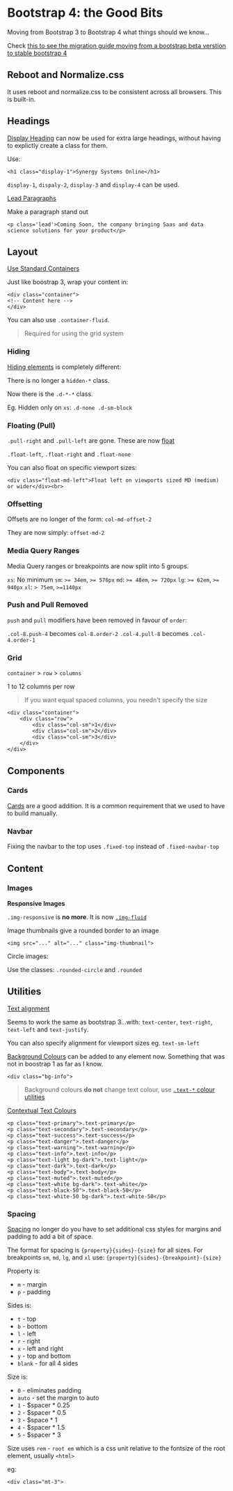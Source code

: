 # Bootstrap 4: the Good Bits

Moving from Bootstrap 3 to Bootstrap 4 what things should we know...

Check [this to see the migration guide moving from a bootstrap beta verstion to stable bootstrap 4](https://getbootstrap.com/docs/4.1/migration/)

## Reboot and Normalize.css

It uses reboot and normalize.css to be consistent across all browsers. This is built-in.

## Headings

[Display Heading](http://getbootstrap.com/docs/4.1/content/typography/#display-headings) can now be used for extra large headings, without having to explictly create a class for them.

Use:

    <h1 class="display-1">Synergy Systems Online</h1>

`display-1`, `dispaly-2`, `display-3` and `display-4` can be used.

[Lead Paragraphs](http://getbootstrap.com/docs/4.1/content/typography/#lead)

Make a paragraph stand out

    <p class='lead'>Coming Soon, the company bringing Saas and data science solutions for your product</p>

## Layout

[Use Standard Containers](http://getbootstrap.com/docs/4.1/layout/overview/#containers)

Just like boostrap 3, wrap your content in:

    <div class="container">
    <!-- Content here -->
    </div>

You can also use `.container-fluid`.

> Required for using the grid system

### Hiding

[Hiding elements](https://getbootstrap.com/docs/4.1/utilities/display/#hiding-elements) is completely different:

There is no longer a `hidden-*` class. 

Now there is the `.d-*-*` class.

Eg. Hidden only on `xs`: `.d-none .d-sm-block`

### Floating (Pull)

`.pull-right` and `.pull-left` are gone. These are now [float](https://getbootstrap.com/docs/4.1/utilities/float/)

`.float-left`, `.float-right` and `.float-none`

You can also float on specific viewport sizes:

    <div class="float-md-left">Float left on viewports sized MD (medium) or wider</div><br>

### Offsetting

Offsets are no longer of the form: `col-md-offset-2`

They are now simply: `offset-md-2`

### Media Query Ranges

Media Query ranges or breakpoints are now split into 5 groups.

`xs`: No minimum
`sm`: `>= 34em`, `>= 576px`
`md`: `>= 48em`, `>= 720px`
`lg`: `>= 62em`, `>= 940px`
`xl`: `> 75em`, `>=1140px`

### Push and Pull Removed

`push` and `pull` modifiers have been removed in favour of `order`:

`.col-8.push-4` becomes `col-8.order-2`
`.col-4.pull-8` becomes `.col-4.order-1`

### Grid

`container` > `row` > `columns`

1 to 12 columns per row

> If you want equal spaced columns, you needn't specify the size

    <div class="container">
        <div class="row">
            <div class="col-sm">1</div>
            <div class="col-sm">2</div>
            <div class="col-sm">3</div>
        </div>
    </div>

## Components

### Cards

[Cards](https://getbootstrap.com/docs/4.1/components/card/) are a good addition. It is a common requirement that we used to have to build manually.



### Navbar

Fixing the navbar to the top uses `.fixed-top` instead of `.fixed-navbar-top`

## Content

### Images

**Responsive Images**

`.img-responsive` is **no more**. It is now [`.img-fluid`](http://getbootstrap.com/docs/4.1/content/images/#responsive-images)


Image thumbnails give a rounded border to an image

    <img src="..." alt="..." class="img-thumbnail">

Circle images:

Use the classes: `.rounded-circle` and `.rounded`

## Utilities

[Text alignment](http://getbootstrap.com/docs/4.1/utilities/text/#text-alignment)

Seems to work the same as bootstrap 3...with: `text-center`, `text-right`, `text-left` and `text-justify`.

You can also specify alignment for viewport sizes eg. `text-sm-left`

[Background Colours](http://getbootstrap.com/docs/4.1/utilities/colors/#background-color) can be added to any element now. Something that was not in boostrap 1 as far as I know.

    <div class="bg-info">

> Background colours **do not** change text colour, use [`.text-*` colour utilities](http://getbootstrap.com/docs/4.1/utilities/colors/#color)

[Contextual Text Colours](https://getbootstrap.com/docs/4.1/utilities/colors/)

    <p class="text-primary">.text-primary</p>
    <p class="text-secondary">.text-secondary</p>
    <p class="text-success">.text-success</p>
    <p class="text-danger">.text-danger</p>
    <p class="text-warning">.text-warning</p>
    <p class="text-info">.text-info</p>
    <p class="text-light bg-dark">.text-light</p>
    <p class="text-dark">.text-dark</p>
    <p class="text-body">.text-body</p>
    <p class="text-muted">.text-muted</p>
    <p class="text-white bg-dark">.text-white</p>
    <p class="text-black-50">.text-black-50</p>
    <p class="text-white-50 bg-dark">.text-white-50</p>

### Spacing

[Spacing](http://getbootstrap.com/docs/4.1/utilities/spacing/) no longer do you have to set additional css styles for margins and padding to add a bit of space. 

The format for spacing is `{property}{sides}-{size}` for all sizes.
For breakpoints `sm`, `md`, `lg`, and `xl` use: `{property}{sides}-{breakpoint}-{size}`

Property is:

* `m` - margin
* `p` - padding

Sides is:

* `t` - top
* `b` - bottom
* `l` - left
* `r` - right
* `x` - left and right
* `y` - top and bottom
* `blank` - for all 4 sides

Size is:

* `0` - eliminates padding
* `auto` - set the margin to auto
* `1` - $spacer * 0.25
* `2` -  $spacer * 0.5
* `3` - $space * 1
* `4` - $spacer * 1.5
* `5` - $spacer * 3

Size uses `rem` - `root em` which is a css unit relative to the fontsize of the root element, usually `<html>`

eg:

    <div class="mt-3">


